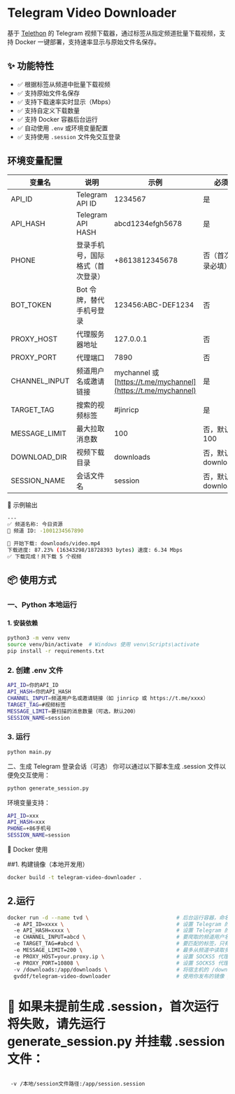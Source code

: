 # Telegram Video Downloader

基于 [Telethon](https://github.com/LonamiWebs/Telethon) 的 Telegram 视频下载器，通过标签从指定频道批量下载视频，支持 Docker 一键部署，支持速率显示与原始文件名保存。

## ✨ 功能特性

- ✅ 根据标签从频道中批量下载视频
- ✅ 支持原始文件名保存
- ✅ 支持下载速率实时显示（Mbps）
- ✅ 支持自定义下载数量
- ✅ 支持 Docker 容器后台运行
- ✅ 自动使用 `.env` 或环境变量配置
- ✅ 支持使用 `.session` 文件免交互登录


## 环境变量配置

| 变量名            | 说明                | 示例                                                           | 必须             |
| -------------- | ----------------- | ------------------------------------------------------------ | -------------- |
| API\_ID        | Telegram API ID   | 1234567                                                      | 是              |
| API\_HASH      | Telegram API HASH | abcd1234efgh5678                                             | 是              |
| PHONE          | 登录手机号，国际格式（首次登录）  | +8613812345678                                               | 否（首次登录必填）      |
| BOT\_TOKEN     | Bot 令牌，替代手机号登录    | 123456\:ABC-DEF1234                                          | 否              |
| PROXY\_HOST    | 代理服务器地址           | 127.0.0.1                                                    | 否              |
| PROXY\_PORT    | 代理端口              | 7890                                                         | 否              |
| CHANNEL\_INPUT | 频道用户名或邀请链接        | mychannel 或 [https://t.me/mychannel](https://t.me/mychannel) | 是              |
| TARGET\_TAG    | 搜索的视频标签           | #jinricp                                                     | 是              |
| MESSAGE\_LIMIT | 最大拉取消息数           | 100                                                          | 否，默认100        |
| DOWNLOAD\_DIR  | 视频下载目录            | downloads                                                    | 否，默认 downloads |
| SESSION_NAME  | 会话文件名           | session                                                    | 否，默认 downloads |

🧪 示例输出

```bash
---
✅ 频道名称: 今日资源
📌 频道 ID: -1001234567890

🎥 开始下载: downloads/video.mp4
下载进度: 87.23% (16343298/18728393 bytes) 速度: 6.34 Mbps
✅ 下载完成！共下载 5 个视频
````

## 📦 使用方式

### 一、Python 本地运行

#### 1. 安装依赖

```bash
python3 -m venv venv
source venv/bin/activate  # Windows 使用 venv\Scripts\activate
pip install -r requirements.txt
````

### 2. 创建 .env 文件

```bash
API_ID=你的API_ID
API_HASH=你的API_HASH
CHANNEL_INPUT=频道用户名或邀请链接（如 jinricp 或 https://t.me/xxxx）
TARGET_TAG=#视频标签
MESSAGE_LIMIT=要扫描的消息数量（可选，默认200）
SESSION_NAME=session
````

### 3. 运行
```bash
python main.py
````

二、生成 Telegram 登录会话（可选）
你可以通过以下脚本生成 .session 文件以便免交互使用：

```bash
python generate_session.py
````

环境变量支持：
```bash
API_ID=xxx
API_HASH=xxx
PHONE=+86手机号
SESSION_NAME=session
````


🐳 Docker 使用

##1. 构建镜像（本地开发用）

```bash
docker build -t telegram-video-downloader .
````


## 2.运行
```bash
docker run -d --name tvd \                            # 后台运行容器，命名为 tvd
  -e API_ID=xxxx \                                    # 设置 Telegram 的 API_ID（必须在 https://my.telegram.org 获取）
  -e API_HASH=xxxx \                                  # 设置 Telegram 的 API_HASH
  -e CHANNEL_INPUT=abcd \                             # 要爬取的频道用户名或邀请链接，例如 'abcd' 或 'https://t.me/xxxx'
  -e TARGET_TAG=#abcd \                               # 要匹配的标签，只有带此标签的视频才会被下载
  -e MESSAGE_LIMIT=200 \                              # 最多从频道中读取多少条消息（避免过多遍历）
  -e PROXY_HOST=your.proxy.ip \                       # 设置 SOCKS5 代理地址（可选）
  -e PROXY_PORT=10808 \                               # 设置 SOCKS5 代理端口（可选）
  -v /downloads:/app/downloads \                      # 将宿主机的 /downloads 映射为容器内的下载目录 /app/downloads
  gvddf/telegram-video-downloader                     # 使用你发布的镜像 gvddf/telegram-video-downloader
````


 # 🔐 如果未提前生成 .session，首次运行将失败，请先运行 generate_session.py 并挂载 .session 文件：


```bash

 -v /本地/session文件路径:/app/session.session

````
